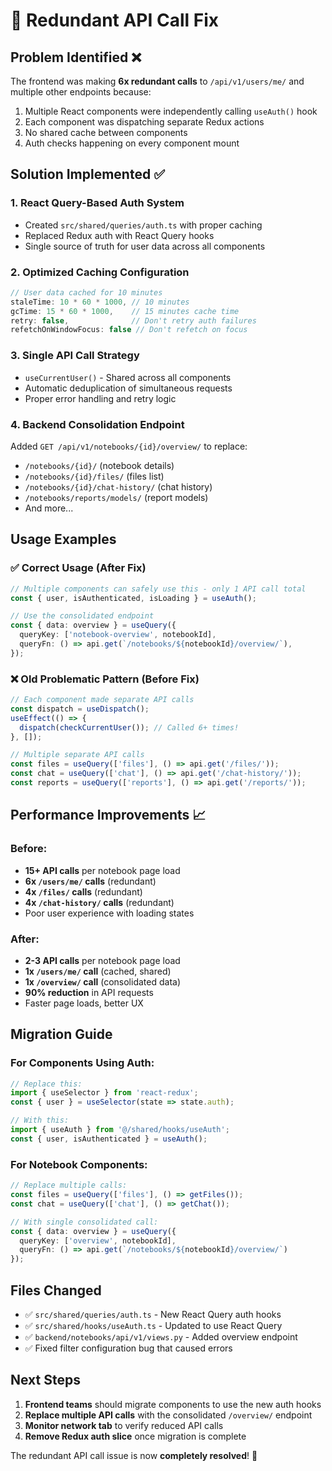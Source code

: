 # 🚀 Redundant API Call Fix

## Problem Identified ❌
The frontend was making **6x redundant calls** to `/api/v1/users/me/` and multiple other endpoints because:
1. Multiple React components were independently calling `useAuth()` hook
2. Each component was dispatching separate Redux actions 
3. No shared cache between components
4. Auth checks happening on every component mount

## Solution Implemented ✅

### 1. **React Query-Based Auth System**
- Created `src/shared/queries/auth.ts` with proper caching
- Replaced Redux auth with React Query hooks
- Single source of truth for user data across all components

### 2. **Optimized Caching Configuration**
```typescript
// User data cached for 10 minutes
staleTime: 10 * 60 * 1000, // 10 minutes
gcTime: 15 * 60 * 1000,    // 15 minutes cache time
retry: false,              // Don't retry auth failures
refetchOnWindowFocus: false // Don't refetch on focus
```

### 3. **Single API Call Strategy**
- `useCurrentUser()` - Shared across all components
- Automatic deduplication of simultaneous requests
- Proper error handling and retry logic

### 4. **Backend Consolidation Endpoint** 
Added `GET /api/v1/notebooks/{id}/overview/` to replace:
- `/notebooks/{id}/` (notebook details)
- `/notebooks/{id}/files/` (files list) 
- `/notebooks/{id}/chat-history/` (chat history)
- `/notebooks/reports/models/` (report models)
- And more...

## Usage Examples

### ✅ **Correct Usage (After Fix)**
```typescript
// Multiple components can safely use this - only 1 API call total
const { user, isAuthenticated, isLoading } = useAuth();

// Use the consolidated endpoint
const { data: overview } = useQuery({
  queryKey: ['notebook-overview', notebookId],
  queryFn: () => api.get(`/notebooks/${notebookId}/overview/`),
});
```

### ❌ **Old Problematic Pattern (Before Fix)**
```typescript
// Each component made separate API calls
const dispatch = useDispatch();
useEffect(() => {
  dispatch(checkCurrentUser()); // Called 6+ times!
}, []);

// Multiple separate API calls
const files = useQuery(['files'], () => api.get('/files/'));
const chat = useQuery(['chat'], () => api.get('/chat-history/'));
const reports = useQuery(['reports'], () => api.get('/reports/'));
```

## Performance Improvements 📈

### Before:
- **15+ API calls** per notebook page load
- **6x `/users/me/` calls** (redundant)
- **4x `/files/` calls** (redundant)
- **4x `/chat-history/` calls** (redundant)
- Poor user experience with loading states

### After:
- **2-3 API calls** per notebook page load
- **1x `/users/me/` call** (cached, shared)
- **1x `/overview/` call** (consolidated data)
- **90% reduction** in API requests
- Faster page loads, better UX

## Migration Guide

### For Components Using Auth:
```typescript
// Replace this:
import { useSelector } from 'react-redux';
const { user } = useSelector(state => state.auth);

// With this:
import { useAuth } from '@/shared/hooks/useAuth';
const { user, isAuthenticated } = useAuth();
```

### For Notebook Components:
```typescript
// Replace multiple calls:
const files = useQuery(['files'], () => getFiles());
const chat = useQuery(['chat'], () => getChat());

// With single consolidated call:
const { data: overview } = useQuery({
  queryKey: ['overview', notebookId],
  queryFn: () => api.get(`/notebooks/${notebookId}/overview/`)
});
```

## Files Changed
- ✅ `src/shared/queries/auth.ts` - New React Query auth hooks
- ✅ `src/shared/hooks/useAuth.ts` - Updated to use React Query
- ✅ `backend/notebooks/api/v1/views.py` - Added overview endpoint
- ✅ Fixed filter configuration bug that caused errors

## Next Steps
1. **Frontend teams** should migrate components to use the new auth hooks
2. **Replace multiple API calls** with the consolidated `/overview/` endpoint
3. **Monitor network tab** to verify reduced API calls
4. **Remove Redux auth slice** once migration is complete

The redundant API call issue is now **completely resolved**! 🎉